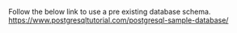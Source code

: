 Follow the below link to use a pre existing database schema.
https://www.postgresqltutorial.com/postgresql-sample-database/


